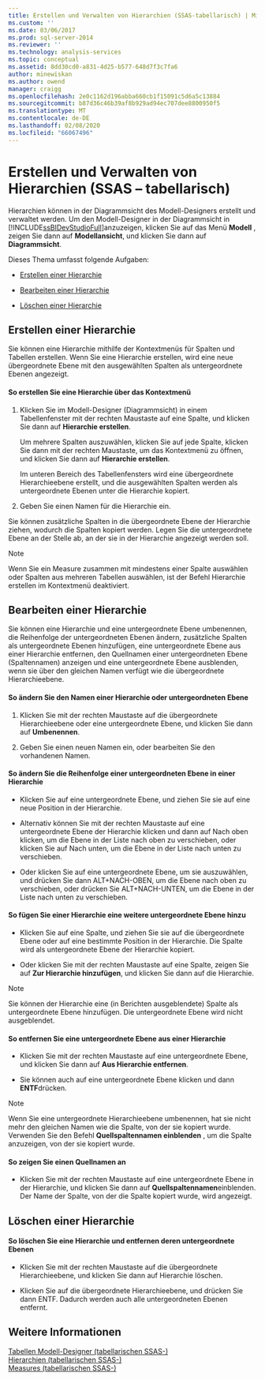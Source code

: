 ```yaml
---
title: Erstellen und Verwalten von Hierarchien (SSAS-tabellarisch) | Microsoft-Dokumentation
ms.custom: ''
ms.date: 03/06/2017
ms.prod: sql-server-2014
ms.reviewer: ''
ms.technology: analysis-services
ms.topic: conceptual
ms.assetid: 8dd30cd0-a831-4d25-b577-648d7f3c7fa6
author: minewiskan
ms.author: owend
manager: craigg
ms.openlocfilehash: 2e0c1162d196abba660cb1f15091c5d6a5c13884
ms.sourcegitcommit: b87d36c46b39af8b929ad94ec707dee8800950f5
ms.translationtype: MT
ms.contentlocale: de-DE
ms.lasthandoff: 02/08/2020
ms.locfileid: "66067496"
---
```

# <a name="create-and-manage-hierarchies-ssas-tabular"></a>Erstellen und Verwalten von Hierarchien (SSAS – tabellarisch)
  Hierarchien können in der Diagrammsicht des Modell-Designers erstellt und verwaltet werden. Um den Modell-Designer in der Diagrammsicht in [!INCLUDE[ssBIDevStudioFull](../../includes/ssbidevstudiofull-md.md)]anzuzeigen, klicken Sie auf das Menü **Modell** , zeigen Sie dann auf **Modellansicht**, und klicken Sie dann auf **Diagrammsicht**.  
  
 Dieses Thema umfasst folgende Aufgaben:  
  
-   [Erstellen einer Hierarchie](#bkmk_create)  
  
-   [Bearbeiten einer Hierarchie](#bkmk_edit)  
  
-   [Löschen einer Hierarchie](#bkmk_delete)  
  
##  <a name="bkmk_create"></a>Erstellen einer Hierarchie  
 Sie können eine Hierarchie mithilfe der Kontextmenüs für Spalten und Tabellen erstellen. Wenn Sie eine Hierarchie erstellen, wird eine neue übergeordnete Ebene mit den ausgewählten Spalten als untergeordnete Ebenen angezeigt.  
  
#### <a name="to-create-a-hierarchy-from-the-context-menu"></a>So erstellen Sie eine Hierarchie über das Kontextmenü  
  
1.  Klicken Sie im Modell-Designer (Diagrammsicht) in einem Tabellenfenster mit der rechten Maustaste auf eine Spalte, und klicken Sie dann auf **Hierarchie erstellen**.  
  
     Um mehrere Spalten auszuwählen, klicken Sie auf jede Spalte, klicken Sie dann mit der rechten Maustaste, um das Kontextmenü zu öffnen, und klicken Sie dann auf **Hierarchie erstellen**.  
  
     Im unteren Bereich des Tabellenfensters wird eine übergeordnete Hierarchieebene erstellt, und die ausgewählten Spalten werden als untergeordnete Ebenen unter die Hierarchie kopiert.  
  
2.  Geben Sie einen Namen für die Hierarchie ein.  
  
 Sie können zusätzliche Spalten in die übergeordnete Ebene der Hierarchie ziehen, wodurch die Spalten kopiert werden. Legen Sie die untergeordnete Ebene an der Stelle ab, an der sie in der Hierarchie angezeigt werden soll.  
  
> [!NOTE]  
>  Wenn Sie ein Measure zusammen mit mindestens einer Spalte auswählen oder Spalten aus mehreren Tabellen auswählen, ist der Befehl Hierarchie erstellen im Kontextmenü deaktiviert.  
  
##  <a name="bkmk_edit"></a>Bearbeiten einer Hierarchie  
 Sie können eine Hierarchie und eine untergeordnete Ebene umbenennen, die Reihenfolge der untergeordneten Ebenen ändern, zusätzliche Spalten als untergeordnete Ebenen hinzufügen, eine untergeordnete Ebene aus einer Hierarchie entfernen, den Quellnamen einer untergeordneten Ebene (Spaltennamen) anzeigen und eine untergeordnete Ebene ausblenden, wenn sie über den gleichen Namen verfügt wie die übergeordnete Hierarchieebene.  
  
#### <a name="to-change-the-name-of-a-hierarchy-or-child-level"></a>So ändern Sie den Namen einer Hierarchie oder untergeordneten Ebene  
  
1.  Klicken Sie mit der rechten Maustaste auf die übergeordnete Hierarchieebene oder eine untergeordnete Ebene, und klicken Sie dann auf **Umbenennen**.  
  
2.  Geben Sie einen neuen Namen ein, oder bearbeiten Sie den vorhandenen Namen.  
  
#### <a name="to-change-the-order-of-a-child-level-in-a-hierarchy"></a>So ändern Sie die Reihenfolge einer untergeordneten Ebene in einer Hierarchie  
  
-   Klicken Sie auf eine untergeordnete Ebene, und ziehen Sie sie auf eine neue Position in der Hierarchie.  
  
-   Alternativ können Sie mit der rechten Maustaste auf eine untergeordnete Ebene der Hierarchie klicken und dann auf Nach oben klicken, um die Ebene in der Liste nach oben zu verschieben, oder klicken Sie auf Nach unten, um die Ebene in der Liste nach unten zu verschieben.  
  
-   Oder klicken Sie auf eine untergeordnete Ebene, um sie auszuwählen, und drücken Sie dann ALT+NACH-OBEN, um die Ebene nach oben zu verschieben, oder drücken Sie ALT+NACH-UNTEN, um die Ebene in der Liste nach unten zu verschieben.  
  
#### <a name="to-add-another-child-level-to-a-hierarchy"></a>So fügen Sie einer Hierarchie eine weitere untergeordnete Ebene hinzu  
  
-   Klicken Sie auf eine Spalte, und ziehen Sie sie auf die übergeordnete Ebene oder auf eine bestimmte Position in der Hierarchie. Die Spalte wird als untergeordnete Ebene der Hierarchie kopiert.  
  
-   Oder klicken Sie mit der rechten Maustaste auf eine Spalte, zeigen Sie auf **Zur Hierarchie hinzufügen**, und klicken Sie dann auf die Hierarchie.  
  
> [!NOTE]  
>  Sie können der Hierarchie eine (in Berichten ausgeblendete) Spalte als untergeordnete Ebene hinzufügen. Die untergeordnete Ebene wird nicht ausgeblendet.  
  
#### <a name="to-remove-a-child-level-from-a-hierarchy"></a>So entfernen Sie eine untergeordnete Ebene aus einer Hierarchie  
  
-   Klicken Sie mit der rechten Maustaste auf eine untergeordnete Ebene, und klicken Sie dann auf **Aus Hierarchie entfernen**.  
  
-   Sie können auch auf eine untergeordnete Ebene klicken und dann **ENTF**drücken.  
  
> [!NOTE]  
>  Wenn Sie eine untergeordnete Hierarchieebene umbenennen, hat sie nicht mehr den gleichen Namen wie die Spalte, von der sie kopiert wurde. Verwenden Sie den Befehl **Quellspaltennamen einblenden** , um die Spalte anzuzeigen, von der sie kopiert wurde.  
  
#### <a name="to-show-a-source-name"></a>So zeigen Sie einen Quellnamen an  
  
-   Klicken Sie mit der rechten Maustaste auf eine untergeordnete Ebene in der Hierarchie, und klicken Sie dann auf **Quellspaltennamen**einblenden. Der Name der Spalte, von der die Spalte kopiert wurde, wird angezeigt.  
  
##  <a name="bkmk_delete"></a>Löschen einer Hierarchie  
  
#### <a name="to-delete-a-hierarchy-and-remove-its-child-levels"></a>So löschen Sie eine Hierarchie und entfernen deren untergeordnete Ebenen  
  
-   Klicken Sie mit der rechten Maustaste auf die übergeordnete Hierarchieebene, und klicken Sie dann auf Hierarchie löschen.  
  
-   Klicken Sie auf die übergeordnete Hierarchieebene, und drücken Sie dann ENTF. Dadurch werden auch alle untergeordneten Ebenen entfernt.  
  
## <a name="see-also"></a>Weitere Informationen  
 [Tabellen Modell-Designer &#40;tabellarischen SSAS-&#41;](../tabular-model-designer-ssas-tabular.md)   
 [Hierarchien &#40;tabellarischen SSAS-&#41;](hierarchies-ssas-tabular.md)   
 [Measures &#40;tabellarischen SSAS-&#41;](measures-ssas-tabular.md)  
  
  
